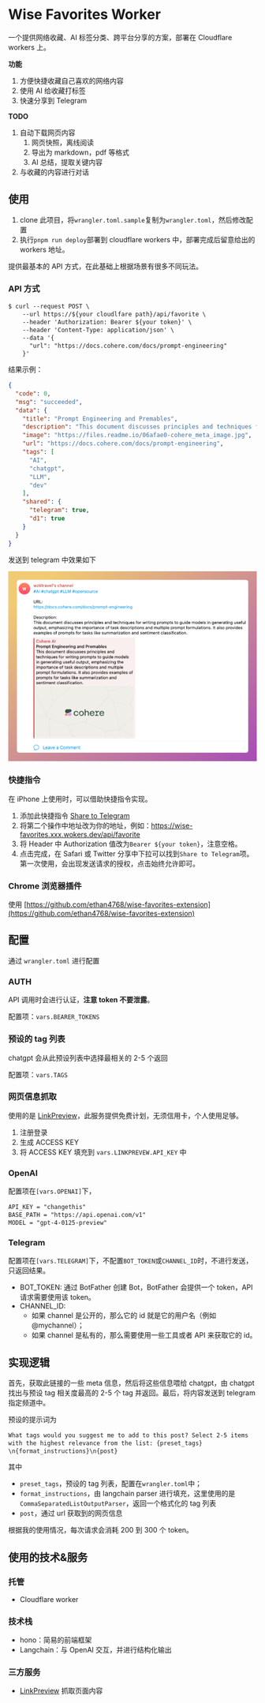 
# Wise Favorites Worker

一个提供网络收藏、AI 标签分类、跨平台分享的方案，部署在 Cloudflare workers 上。

**功能**

1. 方便快捷收藏自己喜欢的网络内容
2. 使用 AI 给收藏打标签
3. 快速分享到 Telegram

**TODO**

1. 自动下载网页内容
   1. 网页快照，离线阅读
   2. 导出为 markdown，pdf 等格式
   3. AI 总结，提取关键内容
2. 与收藏的内容进行对话

## 使用

1. clone 此项目，将`wrangler.toml.sample`复制为`wrangler.toml`，然后修改配置
2. 执行`pnpm run deploy`部署到 cloudflare workers 中，部署完成后留意给出的 workers 地址。

提供最基本的 API 方式，在此基础上根据场景有很多不同玩法。

### API 方式

```shell
$ curl --request POST \
    --url https://${your cloudlfare path}/api/favorite \
    --header 'Authorization: Bearer ${your token}' \
    --header 'Content-Type: application/json' \
    --data '{
      "url": "https://docs.cohere.com/docs/prompt-engineering"
    }'
```

结果示例：

```json
{
  "code": 0,
  "msg": "succeeded",
  "data": {
    "title": "Prompt Engineering and Premables",
    "description": "This document discusses principles and techniques for writing prompts to guide models in generating useful output, emphasizing the importance of task descriptions and multiple prompt formulations. It also provides examples of prompts for tasks like summarization and sentiment classification.",
    "image": "https://files.readme.io/06afae0-cohere_meta_image.jpg",
    "url": "https://docs.cohere.com/docs/prompt-engineering",
    "tags": [
      "AI",
      "chatgpt",
      "LLM",
      "dev"
    ],
    "shared": {
      "telegram": true,
      "d1": true
    }
  }
}
```

发送到 telegram 中效果如下

![telegram](./doc/images/telegram.png)

### 快捷指令

在 iPhone 上使用时，可以借助快捷指令实现。

1. 添加此快捷指令 [Share to Telegram](https://www.icloud.com/shortcuts/615b96ec27ed483f8b53bfeb117927a1)
2. 将第二个操作中地址改为你的地址，例如：https://wise-favorites.xxx.wokers.dev/api/favorite 
3. 将 Header 中 Authorization 值改为`Bearer ${your token}`，注意空格。
4. 点击完成，在 Safari 或 Twitter 分享中下拉可以找到`Share to Telegram`项。第一次使用，会出现发送请求的授权，点击始终允许即可。

### Chrome 浏览器插件

使用 [https://github.com/ethan4768/wise-favorites-extension](https://github.com/ethan4768/wise-favorites-extension)

## 配置

通过 `wrangler.toml` 进行配置

### AUTH 

API 调用时会进行认证，**注意 token 不要泄露**。

配置项：`vars.BEARER_TOKENS`

### 预设的 tag 列表

chatgpt 会从此预设列表中选择最相关的 2-5 个返回

配置项：`vars.TAGS`

### 网页信息抓取

使用的是 [LinkPreview](https://www.linkpreview.net/)，此服务提供免费计划，无须信用卡，个人使用足够。

1. 注册登录
2. 生成 ACCESS KEY
3. 将 ACCESS KEY 填充到 `vars.LINKPREVEW.API_KEY` 中

### OpenAI

配置项在`[vars.OPENAI]`下，

```
API_KEY = "changethis"
BASE_PATH = "https://api.openai.com/v1"
MODEL = "gpt-4-0125-preview"
```

### Telegram

配置项在`[vars.TELEGRAM]`下，不配置`BOT_TOKEN`或`CHANNEL_ID`时，不进行发送，只返回结果。

- BOT_TOKEN: 通过 BotFather 创建 Bot，BotFather 会提供一个 token，API 请求需要使用该 token。
- CHANNEL_ID: 
  - 如果 channel 是公开的，那么它的 id 就是它的用户名（例如 @mychannel）；
  - 如果 channel 是私有的，那么需要使用一些工具或者 API 来获取它的 id。

## 实现逻辑

首先，获取此链接的一些 meta 信息，然后将这些信息喂给 chatgpt，由 chatgpt 找出与预设 tag 相关度最高的 2-5 个 tag 并返回。最后，将内容发送到 telegram 指定频道中。

预设的提示词为 

```
What tags would you suggest me to add to this post? Select 2-5 items with the highest relevance from the list: {preset_tags} \n{format_instructions}\n{post}
```

其中
- `preset_tags`，预设的 tag 列表，配置在`wrangler.toml`中；
- `format_instructions`，由 langchain parser 进行填充，这里使用的是`CommaSeparatedListOutputParser`，返回一个格式化的 tag 列表
- `post`，通过 url 获取到的网页信息

根据我的使用情况，每次请求会消耗 200 到 300 个 token。

## 使用的技术&服务

### 托管 

- Cloudflare worker

### 技术栈

- hono：简易的前端框架
- Langchain：与 OpenAI 交互，并进行结构化输出

### 三方服务

- [LinkPreview](https://www.linkpreview.net/) 抓取页面内容 

